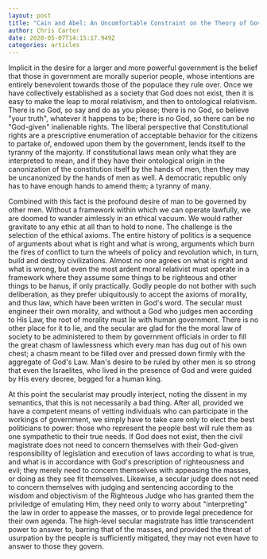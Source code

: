 ```yaml
---
layout: post
title: "Cain and Abel: An Uncomfortable Constraint on the Theory of Government"
author: Chris Carter
date: 2020-05-07T14:15:17.949Z
categories: articles
---
```

Implicit in the desire for a larger and more powerful government is the belief that those in government are morally superior people, whose intentions are entirely benevolent towards those of the populace they rule over. Once we have collectively established as a society that God does not exist, then it is easy to make the leap to moral relativism, and then to ontological relativism. There is no God, so say and do as you please; there is no God, so believe "your truth", whatever it happens to be; there is no God, so there can be no "God-given" inalienable rights. The liberal perspective that Constitutional rights are a prescriptive enumeration of acceptable behavior for the citizens to partake of, endowed upon them by the government, lends itself to the tyranny of the majority. If constitutional laws mean only what they are interpreted to mean, and if they have their ontological origin in the canonization of the constitution itself by the hands of men, then they may be uncanonized by the hands of men as well. A democratic republic only has to have enough hands to amend them; a tyranny of many. 

Combined with this fact is the profound desire of man to be governed by other men. Without a framework within which we can operate lawfully, we are doomed to wander aimlessly in an ethical vacuum. We would rather gravitate to any ethic at all than to hold to none. The challenge is the selection of the ethical axioms. The entire history of politics is a sequence of arguments about what is right and what is wrong, arguments which burn the fires of conflict to turn the wheels of policy and revolution which, in turn, build and destroy civilizations. Almost no one agrees on what is right and what is wrong, but even the most ardent moral relativist must operate in a framework where they assume some things to be righteous and other things to be hanus, if only practically. Godly people do not bother with such deliberation, as they prefer ubiquitously to accept the axioms of morality, and thus law, which have been written in God's word. The secular must engineer their own morality, and without a God who judges men according to His Law, the root of morality must lie with human government. There is no other place for it to lie, and the secular are glad for the the moral law of society to be administered to them by government officials in order to fill the great chasm of lawlessness which every man has dug out of his own chest; a chasm meant to be filled over and pressed down firmly with the aggregate of God's Law. Man's desire to be ruled by other men is so strong that even the Israelites, who lived in the presence of God and were guided by His every decree, begged for a human king. 

At this point the secularist may proudly interject, noting the dissent in my semantics, that this is not necessarily a bad thing. After all, provided we have a competent means of vetting individuals who can participate in the workings of government, we simply have to take care only to elect the best politicians to power: those who represent the people best will rule them as one sympathetic to their true needs. If God does not exist, then the civil magistrate does not need to concern themselves with their God-given responsibility of legislation and execution of laws according to what is true, and what is in accordance with God's prescription of righteousness and evil; they merely need to concern themselves with appeasing the masses, or doing as they see fit themselves. Likewise, a secular judge does not need to concern themselves with judging and sentencing according to the wisdom and objectivism of the Righteous Judge who has granted them the priviledge of emulating Him, they need only to worry about "interpreting" the law in order to appease the masses, or to provide legal precedence for their own agenda. The high-level secular magistrate has little transcendent power to answer to, barring that of the masses, and provided the threat of usurpation by the people is sufficiently mitigated, they may not even have to answer to those they govern.